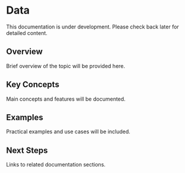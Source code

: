 # Data

This documentation is under development. Please check back later for detailed content.

## Overview

Brief overview of the topic will be provided here.

## Key Concepts

Main concepts and features will be documented.

## Examples

Practical examples and use cases will be included.

## Next Steps

Links to related documentation sections.
